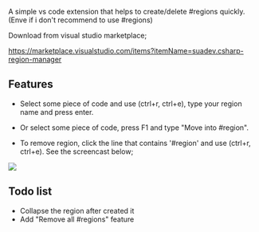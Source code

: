 A simple vs code extension that helps to create/delete #regions quickly. (Enve if i don't recommend to use #regions)

Download from visual studio marketplace; 

https://marketplace.visualstudio.com/items?itemName=suadev.csharp-region-manager

## Features

- Select some piece of code and use (ctrl+r, ctrl+e),  type your region name and press enter. 

- Or select some piece of code,  press F1 and type "Move into #region". 

- To remove region, click the line that contains '#region' and use (ctrl+r, ctrl+e). See the screencast below;

<img src= "https://github.com/suadev/csharp-region-manager/blob/master/screencast.gif" />
  
## Todo list

- Collapse the region after created it
- Add "Remove all #regions" feature
